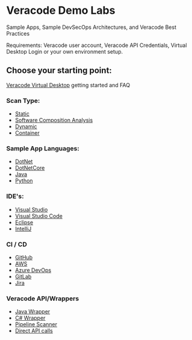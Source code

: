 # Veracode Demo Labs
Sample Apps, Sample DevSecOps Architectures, and Veracode Best Practices

Requirements: Veracode user account, Veracode API Credentials, Virtual Desktop Login or your own environment setup.

## Choose your starting point:

[Veracode Virtual Desktop](/docs/Veracode-Virtual-Desktop/VVD.md) getting started and FAQ

### Scan Type:
  * [Static](/docs/scan-type/static-analysis.md)
  * [Software Composition Analysis](/docs/scan-type/software-composition-analysis.md)
  * [Dynamic](/docs/scan-type/dynamic-analysis.md)
  * [Container](/docs/scan-type/container.md)

### Sample App Languages:
  * [DotNet](/docs/sample-app-languages/DotNet.md)
  * [DotNetCore](/docs/sample-app-languages/DotNetCore.md)
  * [Java](/docs/sample-app-languages/Java.md)
  * [Python](/docs/sample-app-languages/Python.md)

### IDE's:
  * [Visual Studio](/docs/IDEs/Visual-Studio.md)
  * [Visual Studio Code](/docs/IDEs/Visual-Studio-Code.md)
  * [Eclipse](/docs/IDEs/Eclipse.md)
  * [IntelliJ](/docs/IDEs/IntelliJ.md)

### CI / CD
  * [GitHub](/docs/CI-CD/GitHub.md)
  * [AWS](/docs/CI-CD/AWS.md)
  * [Azure DevOps](/docs/CI-CD/AzureDevOps.md)
  * [GitLab](/docs/CI-CD/GitLab.md)
  * [Jira](/docs/CI-CD/JIRA.md)

### Veracode API/Wrappers
  * [Java Wrapper](/docs/Veracode-API-wrappers/API-wrappers.md)
  * [C# Wrapper](/docs/Veracode-API-wrappers/API-wrappers.md)
  * [Pipeline Scanner](/docs/Veracode-API-wrappers/API-wrappers.md)
  * [Direct API calls](/docs/Veracode-API-wrappers/API-wrappers.md)
